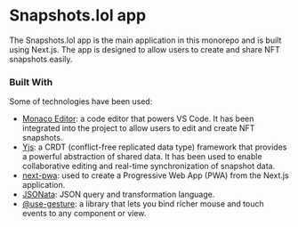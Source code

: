 # Snapshots.lol app

The Snapshots.lol app is the main application in this monorepo and is built using Next.js. The app is designed to allow users to create and share NFT snapshots easily.

### Built With

Some of technologies have been used:

- [Monaco Editor](https://github.com/microsoft/monaco-editor): a code editor that powers VS Code. It has been integrated into the project to allow users to edit and create NFT snapshots.
- [Yjs](https://github.com/yjs/yjs): a CRDT (conflict-free replicated data type) framework that provides a powerful abstraction of shared data. It has been used to enable collaborative editing and real-time synchronization of snapshot data.
- [next-pwa](https://github.com/shadowwalker/next-pwa): used to create a Progressive Web App (PWA) from the Next.js application.
- [JSONata](https://github.com/jsonata-js/jsonata): JSON query and transformation language.
- [@use-gesture](https://github.com/pmndrs/use-gesture): a library that lets you bind richer mouse and touch events to any component or view.
